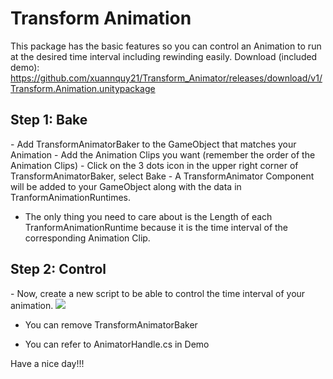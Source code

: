 <h1> Transform Animation </h1>

This package has the basic features so you can control an Animation to run at the desired time interval including rewinding easily.
Download (included demo): https://github.com/xuannquy21/Transform_Animator/releases/download/v1/Transform.Animation.unitypackage

<h2>Step 1: Bake</h2>
- Add TransformAnimatorBaker to the GameObject that matches your Animation
- Add the Animation Clips you want (remember the order of the Animation Clips)
- Click on the 3 dots icon in the upper right corner of TransformAnimatorBaker, select Bake
- A TransformAnimator Component will be added to your GameObject along with the data in TranformAnimationRuntimes.

- The only thing you need to care about is the Length of each TranformAnimationRuntime because it is the time interval of the corresponding Animation Clip.

<h2>Step 2: Control</h2>
- Now, create a new script to be able to control the time interval of your animation.
<img src="https://github.com/user-attachments/assets/5e2d18e1-374f-4c50-8cbd-a0b8140447b8"/>

- You can remove TransformAnimatorBaker

- You can refer to AnimatorHandle.cs in Demo

Have a nice day!!!
